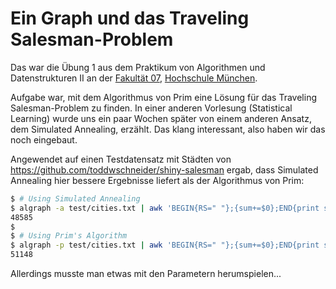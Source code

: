 Ein Graph und das Traveling Salesman-Problem
============================================

Das war die Übung 1 aus dem Praktikum von Algorithmen und Datenstrukturen II an der
[Fakultät 07](http://cs.hm.edu), [Hochschule München](http://hm.edu).

Aufgabe war, mit dem Algorithmus von Prim eine Lösung für das Traveling Salesman-Problem zu finden.
In einer anderen Vorlesung (Statistical Learning) wurde uns ein paar Wochen später von einem anderen
Ansatz, dem Simulated Annealing, erzählt. Das klang interessant, also haben wir das noch eingebaut.

Angewendet auf einen Testdatensatz mit Städten von <https://github.com/toddwschneider/shiny-salesman>
ergab, dass Simulated Annealing hier bessere Ergebnisse liefert als der Algorithmus von Prim:

```bash
$ # Using Simulated Annealing
$ algraph -a test/cities.txt | awk 'BEGIN{RS=" "};{sum+=$0};END{print sum}'
48585
$ 
$ # Using Prim's Algorithm
$ algraph -p test/cities.txt | awk 'BEGIN{RS=" "};{sum+=$0};END{print sum}'
51148
```

Allerdings musste man etwas mit den Parametern herumspielen...
